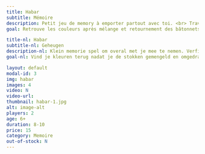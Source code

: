 ```yaml
---
title: Habar
subtitle: Mémoire
description: Petit jeu de memory à emporter partout avec toi. <br> Travaille aussi la psychomotricité fine.
goal: Retrouve les couleurs après mélange et retournement des bâtonnets. Tente d'obtenir le max de points.

title-nl: Habar
subtitle-nl: Geheugen
description-nl: Klein memorie spel om overal met je mee te nemen. Verfijnt de fijne motoriek.
goal-nl: Vind je kleuren terug nadat je de stokken gemengeld en omgedraaid hebt. Probeer om zoveel mogelijk punten te hebben.

layout: default
modal-id: 3
img: habar
images: 4
video: N
video-url: 
thumbnail: habar-1.jpg
alt: image-alt
players: 2
age: 6+
duration: 8-10
price: 15
category: Memoire
out-of-stock: N
---
```

